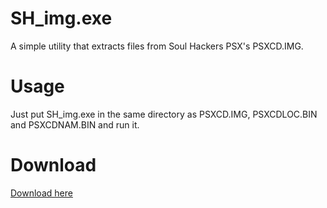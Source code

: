 # SH_img.exe
A simple utility that extracts files from Soul Hackers PSX's PSXCD.IMG.

# Usage
Just put SH_img.exe in the same directory as PSXCD.IMG, PSXCDLOC.BIN and PSXCDNAM.BIN and run it.

# Download
[Download here](https://www.github.com/IruzzArcana/SoulHackersIMGExtractor/releases/latest)